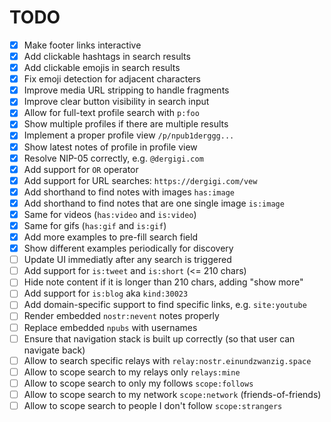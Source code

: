 # TODO

- [x] Make footer links interactive
- [x] Add clickable hashtags in search results
- [x] Add clickable emojis in search results
- [x] Fix emoji detection for adjacent characters
- [x] Improve media URL stripping to handle fragments
- [x] Improve clear button visibility in search input
- [x] Allow for full-text profile search with `p:foo`
- [x] Show multiple profiles if there are multiple results
- [x] Implement a proper profile view `/p/npub1derggg...`
- [x] Show latest notes of profile in profile view
- [x] Resolve NIP-05 correctly, e.g. `@dergigi.com`
- [x] Add support for `OR` operator
- [x] Add support for URL searches: `https://dergigi.com/vew`
- [x] Add shorthand to find notes with images `has:image`
- [x] Add shorthand to find notes that are one single image `is:image`
- [x] Same for videos (`has:video` and `is:video`)
- [x] Same for gifs (`has:gif` and `is:gif`)
- [x] Add more examples to pre-fill search field
- [x] Show different examples periodically for discovery
- [ ] Update UI immediatly after any search is triggered
- [ ] Add support for `is:tweet` and `is:short` (<= 210 chars)
- [ ] Hide note content if it is longer than 210 chars, adding "show more"
- [ ] Add support for `is:blog` aka `kind:30023`
- [ ] Add domain-specific support to find specific links, e.g. `site:youtube`
- [ ] Render embedded `nostr:nevent` notes properly
- [ ] Replace embedded `npubs` with usernames
- [ ] Ensure that navigation stack is built up correctly (so that user can navigate back)
- [ ] Allow to search specific relays with `relay:nostr.einundzwanzig.space`
- [ ] Allow to scope search to my relays only `relays:mine`
- [ ] Allow to scope search to only my follows `scope:follows`
- [ ] Allow to scope search to my network `scope:network` (friends-of-friends)
- [ ] Allow to scope search to people I don't follow `scope:strangers`

